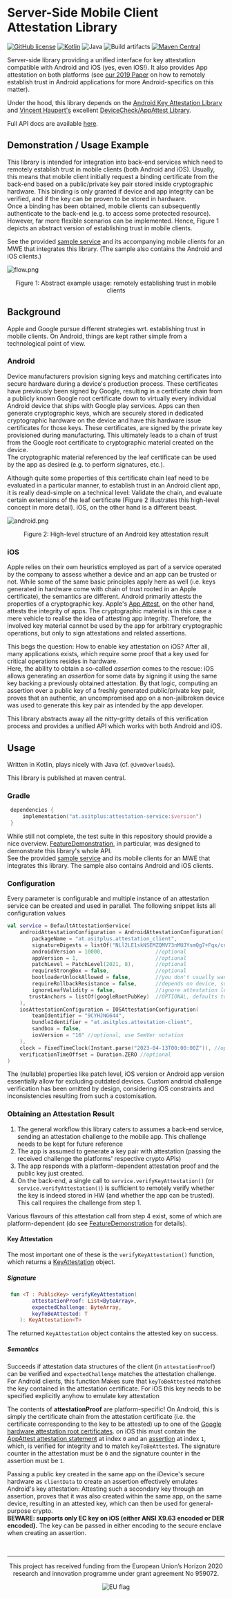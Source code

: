 # Server-Side Mobile Client Attestation Library
[![GitHub license](https://img.shields.io/badge/license-Apache%20License%202.0-brightgreen.svg?style=flat)](http://www.apache.org/licenses/LICENSE-2.0) 
[![Kotlin](https://img.shields.io/badge/kotlin-1.8.21-blue.svg?logo=kotlin)](http://kotlinlang.org)
![Java](https://img.shields.io/badge/java-11-blue.svg?logo=OPENJDK)
![Build artifacts](https://github.com/a-sit-plus/attestation-service/actions/workflows/gradle.yml/badge.svg)
[![Maven Central](https://img.shields.io/maven-central/v/at.asitplus/attestation-service)](https://mvnrepository.com/artifact/at.asitplus/attestation-service/)

Server-side library providing a unified interface for key attestation compatible with Android and iOS (yes, even iOS!).
It also provides App attestation on both platforms (see [our 2019 Paper](https://graz.elsevierpure.com/en/publications/fides-unleashing-the-full-potential-of-remote-attestation) 
on how to remotely establish trust in Android applications for more Android-specifics on this matter).

Under the hood, this library depends on the [Android Key Attestation Library](https://github.com/a-sit-plus/android-attestation) and
[Vincent Haupert's](https://github.com/veehaitch)  excellent [DeviceCheck/AppAttest Library](https://github.com/veehaitch/devicecheck-appattest).

Full API docs are available <a href="https://a-sit-plus.github.io/attestation-service/attestation-service/at.asitplus.attestation/index.html" target="_blank">here</a>.

## Demonstration / Usage Example
This library is intended for integration into back-end services which need to remotely establish trust in mobile clients
(both Android and iOS). Usually, this means that mobile client initially request a binding certificate from the back-end
based on a public/private key pair stored inside cryptographic hardware.
This binding is only granted if device and app integrity can be verified, and if the key can be proven to be stored in hardware.
<br>
Once a binding has been obtained, mobile clients can subsequently authenticate to the back-end (e.g. to access some protected
resource). However, far more flexible scenarios can be implemented. Hence, Figure&nbsp;1 depicts an abstract version of
establishing trust in mobile clients.

See the provided [sample service](sample/backend) and its accompanying mobile clients for an MWE that integrates this library.
(The sample also contains the Android and iOS clients.)

![flow.png](flow.png)
<div style="text-align: center;">Figure 1: Abstract example usage: remotely establishing trust in mobile clients</div>

## Background
Apple and Google pursue different strategies wrt. establishing trust in mobile clients.
On Android, things are kept rather simple from a technological point of view.

### Android
Device manufacturers provision signing keys and matching certificates into secure hardware during a device's production process.
These certificates have previously been signed by Google, resulting in a certificate chain from a publicly known Google root certificate
down to virtually every individual Android device that ships with Google play services.
Apps can then generate cryptographic keys, which are securely stored in dedicated cryptographic hardware on the device
and have this hardware issue certificates for those keys.
These certificates, are signed by the private key provisioned during manufacturing.
This ultimately leads to a chain of trust from the Google root certificate to cryptographic material created
on the device.
<br>
The cryptographic material referenced by the leaf certificate can be used by the app as desired (e.g. to perform
signatures, etc.).

Although quite some properties of this certificate chain leaf need to be evaluated in a particular manner, to establish
trust in an Android client app, it is really dead-simple on a technical level: Validate the chain, and evaluate certain
extensions of the leaf certificate (Figure&nbsp;2 illustrates this high-level concept in more detail). 
iOS, on the other hand is a different beast. 

![android.png](android.png)
<div style="text-align: center;">Figure 2: High-level structure of an Android key attestation result</div>

### iOS
Apple relies on their own heuristics employed as part of a service operated by the company to assess whether a device
and an app can be trusted or not.
While some of the same basic principles apply here as well (i.e. keys generated in hardware come with chain of trust rooted in
an Apple certificate), the semantics are different.
Android primarily attests the properties of a cryptographic key.
Apple's [App Attest](https://developer.apple.com/documentation/devicecheck/establishing_your_app_s_integrity), on the
other hand, attests the integrity of apps.
The cryptographic material is in this case a mere vehicle to realise the idea of attesting app integrity.
Therefore, the involved key material cannot be used by the app for arbitrary cryptographic operations, but only to sign
attestations and related assertions.

This begs the question: How to enable key attestation on iOS?
After all, many applications exists, which require some proof that a key used for critical operations resides in hardware.
<br>
Here, the ability to obtain a so-called *assertion* comes to the rescue: iOS allows generating an *assertion* for some
data by signing it using the same key backing a previously obtained attestation.
By that logic, computing an assertion over a public key of a freshly generated public/private key pair, proves that an
authentic, an uncompromised app on a non-jailbroken device was used to generate this key pair as intended by the app developer.

This library abstracts away all the nitty-gritty details of this verification process and provides a unified API
which works with both Android and iOS.

## Usage
Written in Kotlin, plays nicely with Java (cf. `@JvmOverloads`).

This library is published at maven central.
### Gradle

```kotlin
 dependencies {
     implementation("at.asitplus:attestation-service:$version")
 }
```


While still not complete, the test suite in this repository should provide a nice overview. [FeatureDemonstration](attestation-service/src/test/kotlin/FeatureDemonstration.kt),
in particular, was designed to demonstrate this library's whole API.
<br>
See the provided [sample service](sample/backend) and its mobile clients for an MWE that integrates this library.
The sample also contains Android and iOS clients.

### Configuration
Every parameter is configurable and multiple instance of an attestation service can be created and used in parallel.
The following snippet lists all configuration values

```kotlin
val service = DefaultAttestationService(
    androidAttestationConfiguration = AndroidAttestationConfiguration(
        packageName = "at.asitplus.attestation_client",
        signatureDigests = listOf("NLl2LE1skNSEMZQMV73nMUJYsmQg7+Fqx/cnTw0zCtU=".decodeBase64ToArray()),
        androidVersion = 10000,                 //optional
        appVersion = 1,                         //optional
        patchLevel = PatchLevel(2021, 8),       //optional
        requireStrongBox = false,               //optional
        bootloaderUnlockAllowed = false,        //you don't usually want to change this
        requireRollbackResistance = false,      //depends on device, so leave off
        ignoreLeafValidity = false,             //ignore attestation leaf certificate validity (looking at you, Samsung!)
       trustAnchors = listOf(googleRootPubKey)  //OPTIONAL, defaults to google HW attestation key. Useful for automated end-to-end tests
    ),
    iosAttestationConfiguration = IOSAttestationConfiguration(
        teamIdentifier = "9CYHJNG644",
        bundleIdentifier = "at.asitplus.attestation-client",
        sandbox = false,
        iosVersion = "16" //optional, use SemVer notation
    ),
    clock = FixedTimeClock(Instant.parse("2023-04-13T00:00:00Z")), //optional
    verificationTimeOffset = Duration.ZERO //optional
)
```

The (nullable) properties like patch level, iOS version or Android app version essentially allow for excluding outdated devices.
Custom android challenge verification has been omitted by design, considering iOS constraints and inconsistencies resulting from such a costomisation.


### Obtaining an Attestation Result
1. The general workflow this library caters to assumes a back-end service, sending an attestation challenge to the mobile app. This challenge needs to be kept for future reference
2. The app is assumed to generate a key pair with attestation (passing the received challenge the platforms' respective crypto APIs)
3. The app responds with a platform-dependent attestation proof and the public key just created.
4. On the back-end, a single call to `service.verifyKeyAttestation()` (or `service.verifyAttestation()`) is sufficient to remotely verify
   whether the key is indeed stored in HW (and whether the app can be trusted). This call requires the challenge from step 1.

Various flavours of this attestation call from step 4 exist, some of which are platform-dependent
(do see [FeatureDemonstration](attestation-service/src/test/kotlin/FeatureDemonstration.kt) for details).

#### Key Attestation 
The most important one of these is the `verifyKeyAttestation()` function, which returns a
[KeyAttestation](attestation-service/src/main/kotlin/AttestationService.kt#L299) object.

##### Signature
```kotlin
 fun <T : PublicKey> verifyKeyAttestation(
        attestationProof: List<ByteArray>,
        expectedChallenge: ByteArray,
        keyToBeAttested: T
    ): KeyAttestation<T>
```
The returned `KeyAttestation` object contains the attested key on success.

##### Semantics

Succeeds if attestation data structures of the client (in `attestationProof`) can be verified and `expectedChallenge` matches
the attestation challenge. For Android clients, this function Makes sure that `keyToBeAttested` matches the key contained in the attestation certificate.
For iOS this key needs to be specified explicitly anyhow to emulate key attestation

The contents of **attestationProof** are platform-specific!
On Android, this is simply the certificate chain from the attestation certificate
(i.e. the certificate corresponding to the key to be attested) up to one of the
[Google hardware attestation root certificates](https://developer.android.com/training/articles/security-key-attestation#root_certificate).
on iOS this must contain the [AppAttest attestation statement](https://developer.apple.com/documentation/devicecheck/validating_apps_that_connect_to_your_server#3576643)
at index `0` and an [assertion](https://developer.apple.com/documentation/devicecheck/validating_apps_that_connect_to_your_server#3576644)
at index `1`, which, is verified for integrity and to match `keyToBeAttested`.
The signature counter in the attestation must be `0` and the signature counter in the assertion must be `1`.

Passing a public key created in the same app on the iDevice's secure hardware as `clientData` to create an assertion effectively
emulates Android's key attestation: Attesting such a secondary key through an assertion, proves that
it was also created within the same app, on the same device, resulting in an attested key, which can then be used
for general-purpose crypto.
<br>
**BEWARE: supports only EC key on iOS (either ANSI X9.63 encoded or DER encoded).**
The key can be passed in either encoding to the secure enclave when creating an assertion.

<br>

---
<p align="center">
This project has received funding from the European Union’s Horizon 2020 research and innovation
programme under grant agreement No 959072.
</p>
<p align="center">
<img src="eu.svg" alt="EU flag">
</p>
